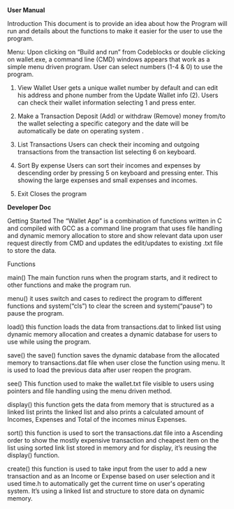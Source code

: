 **User Manual**

Introduction
This document is to provide an idea about how the Program will run and details 
about the functions to make it easier for the user to use the program.

Menu:
Upon clicking on “Build and run” from Codeblocks or double clicking on
wallet.exe, a command line (CMD) windows appears that work as a simple menu 
driven program.
User can select numbers (1-4 & 0) to use the program. 

1. View Wallet
User gets a unique wallet number by default and can edit his address and phone number from the Update Wallet info (2). Users can check their wallet information selecting 1 and press enter.

2. Make a Transaction
Deposit (Add) or withdraw (Remove) money from/to the wallet selecting a 
specific category and the date will be automatically be date on operating system .

3. List Transactions
Users can check their incoming and outgoing transactions from the 
transaction list selecting 6 on keyboard.

4. Sort By expense
Users can sort their incomes and expenses by descending order by pressing 5 on keyboard and pressing enter. This showing the large expenses and small expenses and incomes.

5. Exit
Closes the program



**Developer Doc**

Getting Started
The “Wallet App” is a combination of functions written in C and compiled with GCC as a command line program that uses file handling and dynamic memory allocation to store and show relevant data upon user request directly from CMD and updates the edit/updates to existing .txt file to store the data.

Functions

main()
The main function runs when the program starts, and it redirect to other functions and make the program run.

menu()
it uses switch and cases to redirect the program to different functions and system(“cls”) to clear the screen and system(“pause”) to pause the program.

load()
this function loads the data from transactions.dat to linked list using dynamic memory allocation and creates a dynamic database for users to use while using the program.

save()
the save() function saves the dynamic database from the allocated memory to transactions.dat file when user close the function using menu. It is used to load the previous data after user reopen the program.

see() 
This function used to make the wallet.txt file visible to users using pointers and file handling using the menu driven method.



display()
this function gets the data from memory that is structured as a linked list prints the linked list and also prints a calculated amount of Incomes, Expenses and Total of the incomes minus Expenses.

sort()
this function is used to sort the transactions.dat file into a Ascending order to show the mostly expensive transaction and cheapest item on the list using sorted link list stored in memory and for display, it’s reusing the display() function.

create()
this function is used to take input from the user to add a new transaction and as an Income or Expense based on user selection and it used time.h to automatically get the current time on user's operating system. 
It’s using a linked list and structure to store data on dynamic memory.







